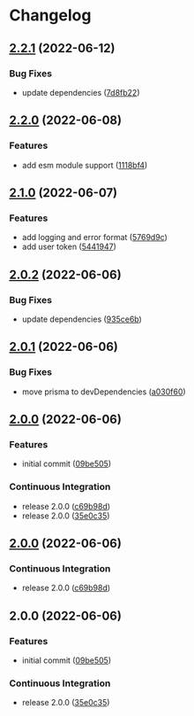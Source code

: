 # Changelog

## [2.2.1](https://github.com/depixy/database/compare/v2.2.0...v2.2.1) (2022-06-12)


### Bug Fixes

* update dependencies ([7d8fb22](https://github.com/depixy/database/commit/7d8fb22892bc8668a1fbef9f75fcfafa9187357c))

## [2.2.0](https://github.com/depixy/database/compare/v2.1.0...v2.2.0) (2022-06-08)


### Features

* add esm module support ([1118bf4](https://github.com/depixy/database/commit/1118bf46506a740b385cb7f4aa618d95b29be92e))

## [2.1.0](https://github.com/depixy/database/compare/v2.0.2...v2.1.0) (2022-06-07)


### Features

* add logging and error format ([5769d9c](https://github.com/depixy/database/commit/5769d9cdb83d3b882a2c0147171023ce1505d815))
* add user token ([5441947](https://github.com/depixy/database/commit/54419470b92020e7e4d05230e85f3e22beaa330d))

## [2.0.2](https://github.com/depixy/database/compare/v2.0.1...v2.0.2) (2022-06-06)


### Bug Fixes

* update dependencies ([935ce6b](https://github.com/depixy/database/commit/935ce6b15b064a4fbbd1e47d6f38437b55b195c2))

## [2.0.1](https://github.com/depixy/database/compare/v2.0.0...v2.0.1) (2022-06-06)


### Bug Fixes

* move prisma to devDependencies ([a030f60](https://github.com/depixy/database/commit/a030f60cfc51c87f6ace1ed769855f46c44a09ae))

## [2.0.0](https://github.com/depixy/database/compare/v2.0.0...v2.0.0) (2022-06-06)


### Features

* initial commit ([09be505](https://github.com/depixy/database/commit/09be50520f727111e25c7602a153208da1def3f0))


### Continuous Integration

* release 2.0.0 ([c69b98d](https://github.com/depixy/database/commit/c69b98dcdc7b0ab54fcd025bc9d9bb6eefb6aae8))
* release 2.0.0 ([35e0c35](https://github.com/depixy/database/commit/35e0c357d630fe780c17072005df6d74469b7950))

## [2.0.0](https://github.com/depixy/database/compare/v2.0.0...v2.0.0) (2022-06-06)


### Continuous Integration

* release 2.0.0 ([c69b98d](https://github.com/depixy/database/commit/c69b98dcdc7b0ab54fcd025bc9d9bb6eefb6aae8))

## 2.0.0 (2022-06-06)


### Features

* initial commit ([09be505](https://github.com/depixy/database/commit/09be50520f727111e25c7602a153208da1def3f0))


### Continuous Integration

* release 2.0.0 ([35e0c35](https://github.com/depixy/database/commit/35e0c357d630fe780c17072005df6d74469b7950))
